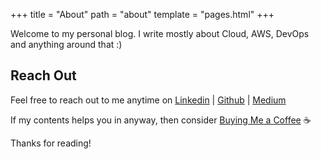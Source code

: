 +++
title = "About"
path = "about"
template = "pages.html"
+++

Welcome to my personal blog. I write mostly about Cloud, AWS, DevOps and anything around that :)

## Reach Out

Feel free to reach out to me anytime on [Linkedin](https://www.linkedin.com/in/bhegazy) | [Github](https://github.com/bhegazy) | [Medium](https://billhegazy.medium.com)

If my contents helps you in anyway, then consider [Buying Me a Coffee](https://www.buymeacoffee.com/billhegazy) :coffee:

Thanks for reading!